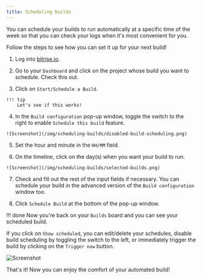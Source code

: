 ```yaml
---
title: Scheduling builds
---
```


 You can schedule your builds to run automatically at a specific time of the week so that you can check your logs when it's most convenient for you.

Follow the steps to see how you can set it up for your next build!

  1. Log into [bitrise.io](https://www.bitrise.io).

  2. Go to your `Dashboard` and click on the project whose build you want to schedule. Check this out. 

  3. Click on `Start/Schedule a Build`.

    !!! tip 
        Let's see if this works!

  4. In the `Build configuration` pop-up window, toggle the switch to the right to enable `Schedule this build` feature.

    ![Screenshot](/img/scheduling-builds/disabled-build-scheduling.png)

  5. Set the hour and minute in the `HH/MM` field.

  6. On the timeline, click on the day(s) when you want your build to run.

    ![Screenshot](/img/scheduling-builds/selected-builds.png)

  7. Check and fill out the rest of the input fields if necessary. You can schedule your build in the advanced version of the `Build configuration` window too.

  8. Click `Schedule Build` at the bottom of the pop-up window.

!!! done
    Now you're back on your `Builds` board and you can see your scheduled build.

 If you click on `Show scheduled`, you can edit/delete your schedules, disable build scheduling by toggling the switch to the left, or immediately trigger the build by clicking on the `Trigger now` button.

  ![Screenshot](/img/scheduling-builds/scheduled-build.png)


That's it! Now you can enjoy the comfort of your automated build!
